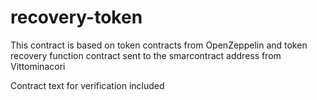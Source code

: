 # recovery-token

This contract is based on token contracts from OpenZeppelin and token recovery function contract sent to the smarcontract address from Vittominacori

Contract text for verification included
